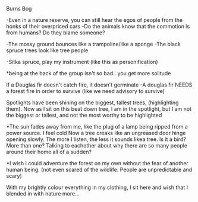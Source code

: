
Burns Bog 

-Even in a nature reserve, you can still hear the egos of people from the honks of their overpriced cars
-Do the animals know that the commotion is from humans? Do they blame someone?

-The mossy ground bounces like a trampoline/like a sponge
-The black spruce trees look like tree people

-Sitka spruce, play my instrument (like this as personification) 

*being at the back of the group isn't so bad.. you get more solitude

If a Douglas fir doesn't catch fire, it doesn't germinate 
-A douglas fir NEEDS a forest fire in order to survive 
(like we need advisory to survive) 

Spotlights have been shining on the biggest, tallest trees, (highlighting them). Now as I sit on this beat down tree, I am in the spotlight, but I am not the biggest or tallest, and not the most worthy to be highlighted

*The sun fades away from me, like the plug of a lamp being ripped from a power source. I feel cold
Now a tree creaks like an ungreased door hinge opening slowly. The more I listen, the less it sounds likea tree. Is it a bird? More than one? Talking to eachother about why there are so many people around their home all of a sudden?

*I wish I could adventure the forest on my own without the fear of another human being. (not even scared of the wildlife. People are unpredictable and scary) 

With my brightly colour everything in my clothing, I sit here and wish that I blended in with nature more...


